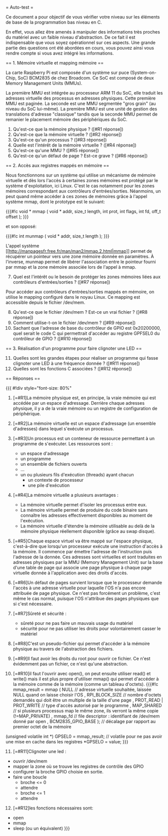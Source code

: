= Auto-test =

Ce document a pour objectif de vous vérifier votre niveau sur les éléments de base de la programmation bas niveau en C.

En effet, vous allez être amenés à manipuler des informations très proches du matériel avec un faible niveau d'abstraction. De ce fait il est indispensable que vous soyez opérationnel sur ces aspects. Une grande partie des questions ont été abordées en cours, vous pouvez ainsi vous rendre compte si vous avez intégré les informations.

== 1. Mémoire virtuelle et mapping mémoire ==

La carte Raspberry Pi est composée d'un système sur puce (System-on-Chip, SoC) BCM2835 de chez Broadcom. Ce SoC est composé de deux Memory Management Units (MMUs).

La première MMU est intégrée au processeur ARM 11 du SoC, elle traduit les adresses virtuelle des processus en adresses physiques. Cette première MMU est paginée. La seconde est une MMU segmentée "gros grain"  (au niveau du SoC lui-même). La première MMU est une unité de gestion des translations d'adresse "classique" tandis que la seconde MMU permet de remanier le placement mémoire des périphériques du SoC.

1. Qu'est-ce que la mémoire physique ? ([#R1 réponse]) 
2. Qu'est-ce que la mémoire virtuelle ? ([#R2 réponse])
3. Qu'est-ce qu'un processus ? ([#R3 réponse])
4. Quelle est l'intérêt de la mémoire virtuelle ? ([#R4 réponse])
5. Qu'est-ce qu'une MMU ? ([#R5 réponse])
6. Qu'est-ce qu'un défaut de page ? Est-ce grave ? ([#R6 réponse])


== 2. Accès aux registres mappés en mémoire ==

Nous fonctionnons sur un système qui utilise un mécanisme de mémoire virtuelle et dès lors l'accès à certaines zones mémoires est protégé par le système d'exploitation, ici Linux. C'est le cas notamment pour les zones mémoires correspondant aux contrôleurs d'entrées/sorties. Néanmoins, un peut quand même accéder à ces zones de mémoires grâce à l'appel système mmap, dont le prototype est le suivant:

{{{#!c
void * mmap ( void * addr, size_t length, int prot, int flags, int fd, off_t offset );
}}}

et son opposé:

{{{#!c
int munmap ( void * addr, size_t length );
}}}

L'appel système [[http://manpagesfr.free.fr/man/man2/mmap.2.html|mmap]] permet de récupérer un pointeur vers une zone mémoire donnée en paramètres. À l'inverse, munmap permet de libérer l'association entre le pointeur fourni par mmap et la zone mémoire associée lors de l'appel à mmap.

7. Quel est l'intérêt ou le besoin de protéger les zones mémoires liées aux contrôleurs d'entrées/sorties ? ([#R7 réponse])

Pour accéder aux contrôleurs d'entrées/sorties mappés en mémoire, on utilise le mapping configuré dans le noyau Linux. Ce mapping est accessible depuis le fichier /dev/mem.

8. Qu'est-ce que le fichier /dev/mem ? Est-ce un vrai fichier ? ([#R8 réponse])
9. Comment utilise-t-on le fichier /dev/mem ? ([#R9 réponse])
10. Sachant que l'adresse de base du contrôleur de GPIO est 0x20200000, quel serait le code C qui permettrait d'accéder au registre GPFSEL0 du contrôleur de GPIO ? ([#R10 réponse])


== 3. Réalisation d'un programme pour faire clignoter une LED ==

11. Quelles sont les grandes étapes pour réaliser un programme qui fasse clignoter une LED à une fréquence donnée ? ([#R11 réponse])
12. Quelles sont les fonctions C associées ? ([#R12 réponse])

== Réponses ==

{{{
#!div style="font-size: 80%"

1. [=#R1]La mémoire physique est, en principe, la vraie mémoire qui est accédée par un espace d'adressage. Derrière chaque adresses physique, il y a de la vraie mémoire ou un registre de configuration de périphérique.

2. [=#R2]La mémoire virtuelle est un espace d'adressage (un ensemble d'adresses) dans lequel s'exécute un processus. 

3. [=#R3]Un processus est un conteneur de ressource permettant à un programme de s'exécuter. Les ressources sont :
   - un espace d'adressage
   - un programme
   - un ensemble de fichiers ouverts
   - ...
   - un ou plusieurs fils d'exécution (threads) ayant chacun
     - un contexte de processeur
     - une pile d'exécution

4. [=#R4]La mémoire virtuelle a plusieurs avantages :
   - La mémoire virtuelle permet d'isoler les processus entre eux. 
   - La mémoire virtuelle permet de produire du code binaire sans connaître les adresses
     effectivement disponibles au moment de l'exécution.
   - La mémoire virtuelle d'étendre la mémoire utilisable au delà de la mémoire physique 
     réellement disponible (grâce au swap disque).

5. [=#R5]Chaque espace virtuel va être mappé sur l'espace physique, 
   c'est-à-dire que lorsqu'un processeur exécute une instruction d'accès à la mémoire. 
   Il commence par émettre l'adresse de l'instruction puis l'adresse de la donnée. 
   Ces adresses sont virtuelles et sont traduites en adresses physiques par la MMU 
   (Memory Management Unit) sur la base d'une table de page qui associe une page physique à chaque 
   page virtuelle donnée à l'application avec des droits d'accès.

6. [=#R6]Un défaut de pages survient lorsque que le processeur demande l'accès à une adresse 
   virtuelle pour laquelle l'OS n'a pas encore attribuée de page physique. 
   Ce n'est pas forcément un problème, c'est même le cas normal, puisque l'OS n'attribue des 
   pages physiques que si c'est nécessaire.

7. [=#R7]Sûreté et sécurité : 
   - sûreté pour ne pas faire un mauvais usage du matériel
   - sécurité pour ne pas utiliser les droits pour volontairement casser le matériel

8. [=#R8]C'est un pseudo-fichier qui permet d'accéder à la mémoire physique au travers de 
   l'abstraction des fichiers.

9. [=#R9]Il faut avoir les droits du root pour ouvrir ce fichier. 
   Ce n'est évidemment pas un fichier, ce n'est qu'une abstraction.

10. [=#R10]il faut l'ouvrir avec open(), on peut ensuite utiliser read() et write() 
   mais il est plus propre d'utiliser mmap() qui permet d'accéder à la mémoire comme 
   de la mémoire (comme un tableau d'octets).
{{{#!c
mmap_result = mmap (
    NULL                     // adresse virtuelle souhaitée, laissée NULL quand on laisse choisir l'OS
    , RPI_BLOCK_SIZE         // nombre d'octets demandés qui doit être un multiple de la taille d'une page
    , PROT_READ | PROT_WRITE // type d'accès autorisé par le programme
    , MAP_SHARED             // si plusieurs processus map le même zone, ils verront la même copie (!=MAP_PRIVATE)
    , mmap_fd                // file descriptor : identifiant de /dev/mem donné par open
    , BCM2835_GPIO_BASE );   // décalage par rapport au premier octet de la mémoire

   (unsigned volatile int *) GPSEL0 = mmap_result; // volatile pour ne pas avoir une mise en cache dans les registres
   *GPSELO = value;
}}}

11. [=#R11]Clignoter une led : 
   - ouvrir /dev/mem
   - mapper la zone où se trouve les registres de contrôle des GPIO
   - configurer la broche GPIO choisie en sortie.
   - faire une boucle 
     - broche <= 0
     - attendre
     - broche <= 1
     - attendre

12. [=#R12]les fonctions nécessaires sont:
   - open
   - mmap
   - sleep (ou un équivalent)
}}}